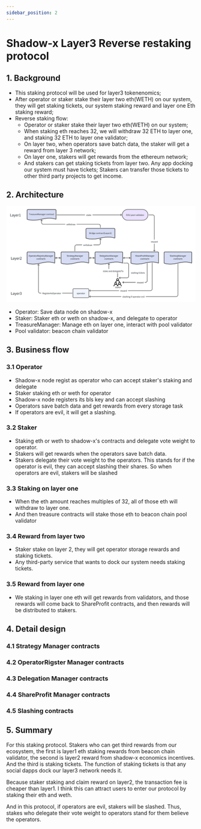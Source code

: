 ```yaml
---
sidebar_position: 2
---
```


# Shadow-x Layer3 Reverse restaking protocol 

## 1. Background

- This staking protocol will be used for layer3 tokenenomics;
- After operator or staker stake their layer two eth(WETH) on our system, they will get staking tickets,  our system staking reward and layer one Eth staking reward;
- Reverse staking flow:  
  - Operator or staker stake their layer two eth(WETH) on our system;
  - When staking eth reaches 32, we will withdraw 32 ETH to layer one, and staking 32 ETH to layer one validator;
  - On layer two, when operators save batch data, the staker will get a reward from layer 3 network;
  - On layer one,  stakers will get rewards from the ethereum network;
  - And stakers can get staking tickets from layer two. Any app docking our system must have tickets; Stakers can transfer those tickets to other third party projects to get income.

## 2. Architecture

![architecture.png](../../../../../../../static/architecture.png)

- Operator:  Save data node on shadow-x
- Staker:  Staker eth or weth on shadow-x, and delegate to operator
- TreasureManager: Manage eth on layer one,  interact with pool validator
- Pool validator:  beacon chain validator

## 3. Business flow

### 3.1 Operator

- Shadow-x node regist as operator who can accept staker's staking and delegate
- Staker staking eth or weth for operator
- Shadow-x node registers its bls key and can accept slashing
- Operators save batch data and get rewards from every storage task
- If operators are evil, it will get a slashing.

### 3.2 Staker

- Staking eth or weth to shadow-x's contracts and delegate vote weight to operator.
- Stakers will get rewards when the operators save batch data.
- Stakers delegate their vote weight to the operators. This stands for if the operator is evil, they can accept slashing their shares. So when operators are evil, stakers will be slashed

### 3.3 Staking on layer one

- When the eth amount reaches multiples of 32,  all of those eth will withdraw to layer one.
- And then treasure contracts will stake those eth to beacon chain pool validator

### 3.4 Reward from layer two

- Staker stake on layer 2, they will get operator storage rewards and staking tickets.
- Any third-party service that wants to dock our system needs staking tickets.

### 3.5 Reward from layer one

- We staking in layer one eth will get rewards from validators, and those rewards will come back to ShareProfit contracts, and then rewards will be distributed to stakers.

## 4. Detail design

### 4.1 Strategy Manager contracts

### 4.2 OperatorRigster Manager contracts

### 4.3 Delegation Manager contracts

### 4.4 ShareProfit Manager contracts

### 4.5 Slashing  contracts

## 5. Summary

For this staking protocol. Stakers who can get third rewards from our ecosystem, the first is layer1 eth staking rewards from beacon chain validator, the second is layer2 reward from shadow-x  economics incentives. And the third is staking tickets. The function of staking tickets is that any social dapps dock our layer3 network needs it.

Because staker staking and claim reward on layer2, the transaction fee is cheaper than layer1. I think this can attract users to enter our protocol by staking their eth and weth.

And in this protocol, if operators are evil, stakers will be slashed. Thus, stakes who delegate their vote weight to operators stand for them believe the operators.